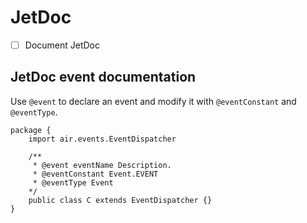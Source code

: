 # JetDoc

* [ ] Document JetDoc

## JetDoc event documentation

Use `@event` to declare an event and modify it with `@eventConstant` and `@eventType`.

```
package {
    import air.events.EventDispatcher

    /**
     * @event eventName Description.
     * @eventConstant Event.EVENT
     * @eventType Event
    */
    public class C extends EventDispatcher {}
}
```